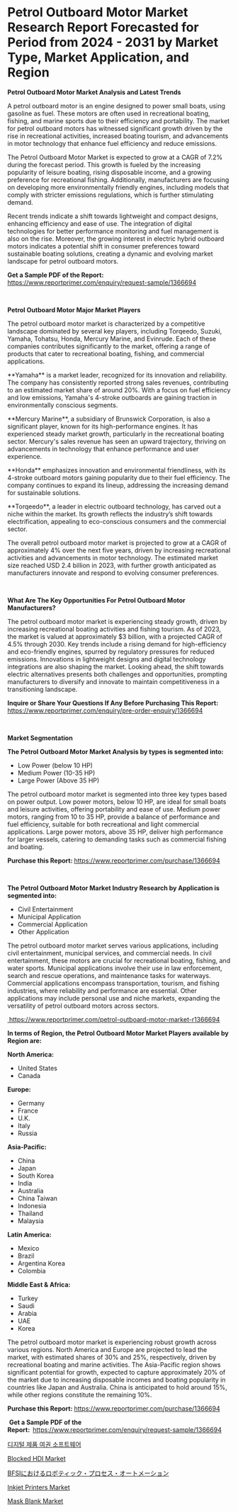 <p><h1>Petrol Outboard Motor Market Research Report Forecasted for Period from 2024 -  2031 by Market Type, Market Application, and Region</h1></p><p><strong>Petrol Outboard Motor Market Analysis and Latest Trends</strong></p>
<p><p>A petrol outboard motor is an engine designed to power small boats, using gasoline as fuel. These motors are often used in recreational boating, fishing, and marine sports due to their efficiency and portability. The market for petrol outboard motors has witnessed significant growth driven by the rise in recreational activities, increased boating tourism, and advancements in motor technology that enhance fuel efficiency and reduce emissions.</p><p>The Petrol Outboard Motor Market is expected to grow at a CAGR of 7.2% during the forecast period. This growth is fueled by the increasing popularity of leisure boating, rising disposable income, and a growing preference for recreational fishing. Additionally, manufacturers are focusing on developing more environmentally friendly engines, including models that comply with stricter emissions regulations, which is further stimulating demand.</p><p>Recent trends indicate a shift towards lightweight and compact designs, enhancing efficiency and ease of use. The integration of digital technologies for better performance monitoring and fuel management is also on the rise. Moreover, the growing interest in electric hybrid outboard motors indicates a potential shift in consumer preferences toward sustainable boating solutions, creating a dynamic and evolving market landscape for petrol outboard motors.</p></p>
<p><strong>Get a Sample PDF of the Report:&nbsp;</strong> <a href="https://www.reportprimer.com/enquiry/request-sample/1366694">https://www.reportprimer.com/enquiry/request-sample/1366694</a></p>
<p>&nbsp;</p>
<p><strong>Petrol Outboard Motor Major Market Players</strong></p>
<p><p>The petrol outboard motor market is characterized by a competitive landscape dominated by several key players, including Torqeedo, Suzuki, Yamaha, Tohatsu, Honda, Mercury Marine, and Evinrude. Each of these companies contributes significantly to the market, offering a range of products that cater to recreational boating, fishing, and commercial applications.</p><p>**Yamaha** is a market leader, recognized for its innovation and reliability. The company has consistently reported strong sales revenues, contributing to an estimated market share of around 20%. With a focus on fuel efficiency and low emissions, Yamaha's 4-stroke outboards are gaining traction in environmentally conscious segments. </p><p>**Mercury Marine**, a subsidiary of Brunswick Corporation, is also a significant player, known for its high-performance engines. It has experienced steady market growth, particularly in the recreational boating sector. Mercury's sales revenue has seen an upward trajectory, thriving on advancements in technology that enhance performance and user experience.</p><p>**Honda** emphasizes innovation and environmental friendliness, with its 4-stroke outboard motors gaining popularity due to their fuel efficiency. The company continues to expand its lineup, addressing the increasing demand for sustainable solutions.</p><p>**Torqeedo**, a leader in electric outboard technology, has carved out a niche within the market. Its growth reflects the industry’s shift towards electrification, appealing to eco-conscious consumers and the commercial sector.</p><p>The overall petrol outboard motor market is projected to grow at a CAGR of approximately 4% over the next five years, driven by increasing recreational activities and advancements in motor technology. The estimated market size reached USD 2.4 billion in 2023, with further growth anticipated as manufacturers innovate and respond to evolving consumer preferences.</p></p>
<p>&nbsp;</p>
<p><strong>What Are The Key Opportunities For Petrol Outboard Motor Manufacturers?</strong></p>
<p><p>The petrol outboard motor market is experiencing steady growth, driven by increasing recreational boating activities and fishing tourism. As of 2023, the market is valued at approximately $3 billion, with a projected CAGR of 4.5% through 2030. Key trends include a rising demand for high-efficiency and eco-friendly engines, spurred by regulatory pressures for reduced emissions. Innovations in lightweight designs and digital technology integrations are also shaping the market. Looking ahead, the shift towards electric alternatives presents both challenges and opportunities, prompting manufacturers to diversify and innovate to maintain competitiveness in a transitioning landscape.</p></p>
<p><strong>Inquire or Share Your Questions If Any Before Purchasing This Report:</strong> <a href="https://www.reportprimer.com/enquiry/pre-order-enquiry/1366694">https://www.reportprimer.com/enquiry/pre-order-enquiry/1366694</a></p>
<p>&nbsp;</p>
<p><strong>Market Segmentation</strong></p>
<p><strong>The Petrol Outboard Motor Market Analysis by types is segmented into:</strong></p>
<p><ul><li>Low Power (below 10 HP)</li><li>Medium Power (10-35 HP)</li><li>Large Power (Above 35 HP)</li></ul></p>
<p><p>The petrol outboard motor market is segmented into three key types based on power output. Low power motors, below 10 HP, are ideal for small boats and leisure activities, offering portability and ease of use. Medium power motors, ranging from 10 to 35 HP, provide a balance of performance and fuel efficiency, suitable for both recreational and light commercial applications. Large power motors, above 35 HP, deliver high performance for larger vessels, catering to demanding tasks such as commercial fishing and boating.</p></p>
<p><strong>Purchase this Report:&nbsp;</strong><a href="https://www.reportprimer.com/purchase/1366694">https://www.reportprimer.com/purchase/1366694</a></p>
<p>&nbsp;</p>
<p><strong>The Petrol Outboard Motor Market Industry Research by Application is segmented into:</strong></p>
<p><ul><li>Civil Entertainment</li><li>Municipal Application</li><li>Commercial Application</li><li>Other Application</li></ul></p>
<p><p>The petrol outboard motor market serves various applications, including civil entertainment, municipal services, and commercial needs. In civil entertainment, these motors are crucial for recreational boating, fishing, and water sports. Municipal applications involve their use in law enforcement, search and rescue operations, and maintenance tasks for waterways. Commercial applications encompass transportation, tourism, and fishing industries, where reliability and performance are essential. Other applications may include personal use and niche markets, expanding the versatility of petrol outboard motors across sectors.</p></p>
<p><a href="https://www.reportprimer.com/petrol-outboard-motor-market-r1366694">&nbsp;https://www.reportprimer.com/petrol-outboard-motor-market-r1366694</a></p>
<p><strong>In terms of Region, the Petrol Outboard Motor Market Players available by Region are:</strong></p>
<p>
    <p> <strong> North America: </strong>
        <ul>
            <li>United States</li>
            <li>Canada</li>
        </ul>
        </p> 
    <p> <strong> Europe: </strong>
        <ul>
            <li>Germany</li>
            <li>France</li>
            <li>U.K.</li>
            <li>Italy</li>
            <li>Russia</li>
        </ul>
        </p> 
    <p> <strong> Asia-Pacific: </strong>
        <ul>
            <li>China</li>
            <li>Japan</li>
            <li>South Korea</li>
            <li>India</li>
            <li>Australia</li>
            <li>China Taiwan</li>
            <li>Indonesia</li>
            <li>Thailand</li>
            <li>Malaysia</li>
        </ul>
        </p> 
    <p> <strong> Latin America: </strong>
        <ul>
            <li>Mexico</li>
            <li>Brazil</li>
            <li>Argentina Korea</li>
            <li>Colombia</li>
        </ul>
        </p> 
    <p> <strong> Middle East & Africa: </strong>
        <ul>
            <li>Turkey</li>
            <li>Saudi</li>
            <li>Arabia</li>
            <li>UAE</li>
            <li>Korea</li>
        </ul>
    </p>
    </p>
<p><p>The petrol outboard motor market is experiencing robust growth across various regions. North America and Europe are projected to lead the market, with estimated shares of 30% and 25%, respectively, driven by recreational boating and marine activities. The Asia-Pacific region shows significant potential for growth, expected to capture approximately 20% of the market due to increasing disposable incomes and boating popularity in countries like Japan and Australia. China is anticipated to hold around 15%, while other regions constitute the remaining 10%.</p></p>
<p><strong>Purchase this Report: </strong><a href="https://www.reportprimer.com/purchase/1366694">https://www.reportprimer.com/purchase/1366694</a></p>
<p>&nbsp;<strong>Get a Sample PDF of the Report:&nbsp;&nbsp;</strong><a href="https://www.reportprimer.com/enquiry/request-sample/1366694">https://www.reportprimer.com/enquiry/request-sample/1366694</a></p>
<p><strong></strong></p>
<p><p><a href="https://medium.com/@kelvinudsonsi/%EB%94%94%EC%A7%80%ED%84%B8-%EC%A0%9C%ED%92%88-%ED%8C%A8%EC%8A%A4%ED%8F%AC%ED%8A%B8-%EC%86%8C%ED%94%84%ED%8A%B8%EC%9B%A8%EC%96%B4-%EC%8B%9C%EC%9E%A5%EC%9D%98-%EC%8B%9C%EC%9E%A5-%EB%8F%99%EB%A0%A5-2031%EB%85%84%EA%B9%8C%EC%A7%80%EC%9D%98-%EC%8B%9C%EC%9E%A5-%EB%8F%99%ED%96%A5-%EB%B0%8F-%EB%AF%B8%EB%9E%98-%EC%A0%84%EB%A7%9D-79652a165546">디지털 제품 여권 소프트웨어</a></p><p><a href="https://issuu.com/reportprime-2/docs/blocked-hdi-market-size-2030.pptx_30ce9ce1ae150f">Blocked HDI Market</a></p><p><a href="https://medium.com/@deontestanton2023/%E4%BB%A5%E4%B8%8B%E3%81%AE%E6%96%87%E7%AB%A0%E3%82%92%E6%97%A5%E6%9C%AC%E8%AA%9E%E3%81%AB%E7%BF%BB%E8%A8%B3%E3%81%97%E3%81%BE%E3%81%99-2024%E5%B9%B4%E3%81%8B%E3%82%892031%E5%B9%B4%E3%81%BE%E3%81%A7%E3%81%AE%E6%9C%9F%E9%96%93%E3%81%AB%E3%81%8A%E3%81%91%E3%82%8B7-4-%E3%81%AEcagr%E3%81%8C%E4%BA%88%E6%B8%AC%E3%81%95%E3%82%8C%E3%81%A6%E3%81%84%E3%82%8Bbfsi%E5%B8%82%E5%A0%B4%E3%81%AB%E3%81%8A%E3%81%91%E3%82%8B%E3%82%B0%E3%83%AD%E3%83%BC%E3%83%90%E3%83%AB%E3%81%AA%E3%83%AD%E3%83%9C%E3%83%86%E3%82%A3%E3%83%83%E3%82%AF%E3%83%97%E3%83%AD%E3%82%BB%E3%82%B9%E3%82%AA%E3%83%BC%E3%83%88%E3%83%A1%E3%83%BC%E3%82%B7%E3%83%A7%E3%83%B3%E3%81%AE%E7%AF%84%E5%9B%B2%E3%81%AB%E9%96%A2%E3%81%99%E3%82%8B%E8%A9%B3%E7%B4%B0-d14d608cca47">BFSIにおけるロボティック・プロセス・オートメーション</a></p><p><a href="https://www.linkedin.com/pulse/emerging-market-trends-regional-analysis-inkjet-printers-5dzgc?trackingId=n3moWHuDQSSoUJyZhJtY7g%3D%3D">Inkjet Printers Market</a></p><p><a href="https://issuu.com/reportprime-2/docs/mask-blank-market-size-2030.pptx_2e3d5878568a1b">Mask Blank Market</a></p></p>